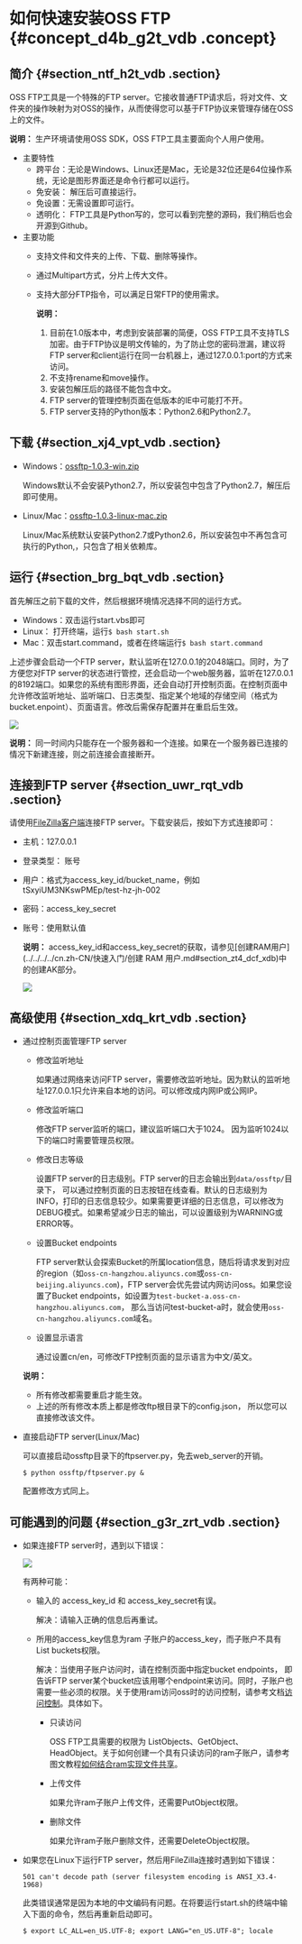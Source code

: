 # 如何快速安装OSS FTP {#concept_d4b_g2t_vdb .concept}

## 简介 {#section_ntf_h2t_vdb .section}

OSS FTP工具是一个特殊的FTP server。它接收普通FTP请求后，将对文件、文件夹的操作映射为对OSS的操作，从而使得您可以基于FTP协议来管理存储在OSS上的文件。

**说明：** 生产环境请使用OSS SDK，OSS FTP工具主要面向个人用户使用。

-   主要特性
    -   跨平台：无论是Windows、Linux还是Mac，无论是32位还是64位操作系统，无论是图形界面还是命令行都可以运行。
    -   免安装： 解压后可直接运行。
    -   免设置：无需设置即可运行。
    -   透明化： FTP工具是Python写的，您可以看到完整的源码，我们稍后也会开源到Github。
-   主要功能
    -   支持文件和文件夹的上传、下载、删除等操作。
    -   通过Multipart方式，分片上传大文件。
    -   支持大部分FTP指令，可以满足日常FTP的使用需求。

        **说明：** 

        1.  目前在1.0版本中，考虑到安装部署的简便，OSS FTP工具不支持TLS加密。由于FTP协议是明文传输的，为了防止您的密码泄漏，建议将FTP server和client运行在同一台机器上，通过127.0.0.1:port的方式来访问。
        2.  不支持rename和move操作。
        3.  安装包解压后的路径不能包含中文。
        4.  FTP server的管理控制页面在低版本的IE中可能打不开。
        5.  FTP server支持的Python版本：Python2.6和Python2.7。

## 下载 {#section_xj4_vpt_vdb .section}

-   Windows：[ossftp-1.0.3-win.zip](http://docs-aliyun.cn-hangzhou.oss.aliyun-inc.com/assets/attach/32190/cn_zh/1523339970008/ossftp-1.0.3-win.zip?spm=a2c4g.11186623.2.4.bqHidZ&file=ossftp-1.0.3-win.zip)

    Windows默认不会安装Python2.7，所以安装包中包含了Python2.7，解压后即可使用。

-   Linux/Mac：[ossftp-1.0.3-linux-mac.zip](http://docs-aliyun.cn-hangzhou.oss.aliyun-inc.com/assets/attach/32190/cn_zh/1523340041580/ossftp-1.0.3-linux-mac.zip?spm=a2c4g.11186623.2.5.bqHidZ&file=ossftp-1.0.3-linux-mac.zip)

    Linux/Mac系统默认安装Python2.7或Python2.6，所以安装包中不再包含可执行的Python,，只包含了相关依赖库。


## 运行 {#section_brg_bqt_vdb .section}

首先解压之前下载的文件，然后根据环境情况选择不同的运行方式。

-   Windows：双击运行start.vbs即可
-   Linux： 打开终端，运行`$ bash start.sh`
-   Mac：双击start.command，或者在终端运行`$ bash start.command`

上述步骤会启动一个FTP server，默认监听在127.0.0.1的2048端口。同时，为了方便您对FTP server的状态进行管控，还会启动一个web服务器，监听在127.0.0.1的8192端口。如果您的系统有图形界面，还会自动打开控制页面。在控制页面中允许修改监听地址、监听端口、日志类型、指定某个地域的存储空间（格式为bucket.enpoint）、页面语言。修改后需保存配置并在重启后生效。

![](http://static-aliyun-doc.oss-cn-hangzhou.aliyuncs.com/assets/img/4864/153804301710880_zh-CN.png)

**说明：** 同一时间内只能存在一个服务器和一个连接。如果在一个服务器已连接的情况下新建连接，则之前连接会直接断开。

## 连接到FTP server {#section_uwr_rqt_vdb .section}

请使用[FileZilla客户端](https://filezilla-project.org/?spm=a2c4g.11186623.2.6.bqHidZ)连接FTP server。下载安装后，按如下方式连接即可：

-   主机：127.0.0.1
-   登录类型： 账号
-   用户：格式为access\_key\_id/bucket\_name，例如tSxyiUM3NKswPMEp/test-hz-jh-002
-   密码：access\_key\_secret
-   账号：使用默认值

    **说明：** access\_key\_id和access\_key\_secret的获取，请参见[创建RAM用户](../../../../cn.zh-CN/快速入门/创建 RAM 用户.md#section_zt4_dcf_xdb)中的创建AK部分。

    ![](http://static-aliyun-doc.oss-cn-hangzhou.aliyuncs.com/assets/img/4864/153804301710881_zh-CN.png)


## 高级使用 {#section_xdq_krt_vdb .section}

-   通过控制页面管理FTP server

    -   修改监听地址

        如果通过网络来访问FTP server，需要修改监听地址。因为默认的监听地址127.0.0.1只允许来自本地的访问。可以修改成内网IP或公网IP。

    -   修改监听端口

        修改FTP server监听的端口，建议监听端口大于1024。 因为监听1024以下的端口时需要管理员权限。

    -   修改日志等级

        设置FTP server的日志级别。FTP server的日志会输出到`data/ossftp/`目录下， 可以通过控制页面的日志按钮在线查看。默认的日志级别为INFO，打印的日志信息较少。如果需要更详细的日志信息，可以修改为DEBUG模式。如果希望减少日志的输出，可以设置级别为WARNING或ERROR等。

    -   设置Bucket endpoints

        FTP server默认会探索Bucket的所属location信息，随后将请求发到对应的region（如`oss-cn-hangzhou.aliyuncs.com`或`oss-cn-beijing.aliyuncs.com`\)，FTP server会优先尝试内网访问oss。如果您设置了Bucket endpoints，如设置为`test-bucket-a.oss-cn-hangzhou.aliyuncs.com`， 那么当访问test-bucket-a时，就会使用`oss-cn-hangzhou.aliyuncs.com`域名。

    -   设置显示语言

        通过设置cn/en，可修改FTP控制页面的显示语言为中文/英文。

    **说明：** 

    -   所有修改都需要重启才能生效。
    -   上述的所有修改本质上都是修改ftp根目录下的config.json， 所以您可以直接修改该文件。
-   直接启动FTP server\(Linux/Mac\)

    可以直接启动ossftp目录下的ftpserver.py，免去web\_server的开销。

    ```
    $ python ossftp/ftpserver.py &
    ```

    配置修改方式同上。


## 可能遇到的问题 {#section_g3r_zrt_vdb .section}

-   如果连接FTP server时，遇到以下错误：

    ![](http://static-aliyun-doc.oss-cn-hangzhou.aliyuncs.com/assets/img/4864/15380430172521_zh-CN.png)

    有两种可能：

    -   输入的 access\_key\_id 和 access\_key\_secret有误。

        解决：请输入正确的信息后再重试。

    -   所用的access\_key信息为ram 子账户的access\_key，而子账户不具有List buckets权限。

        解决：当使用子账户访问时，请在控制页面中指定bucket endpoints， 即告诉FTP server某个bucket应该用哪个endpoint来访问。同时，子账户也需要一些必须的权限。关于使用ram访问oss时的访问控制，请参考文档[访问控制](../../../../cn.zh-CN/开发指南/访问与控制/访问控制.md#)。具体如下。

        -   只读访问

            OSS FTP工具需要的权限为 ListObjects、GetObject、HeadObject。关于如何创建一个具有只读访问的ram子账户，请参考图文教程[如何结合ram实现文件共享](cn.zh-CN/常用工具/ossftp/如何结合RAM实现文件共享.md#)。

        -   上传文件

            如果允许ram子账户上传文件，还需要PutObject权限。

        -   删除文件

            如果允许ram子账户删除文件，还需要DeleteObject权限。

-   如果您在Linux下运行FTP server，然后用FileZilla连接时遇到如下错误：

    ```
    501 can't decode path (server filesystem encoding is ANSI_X3.4-1968)
    ```

    此类错误通常是因为本地的中文编码有问题。在将要运行start.sh的终端中输入下面的命令，然后再重新启动即可。

    ```
    $ export LC_ALL=en_US.UTF-8; export LANG="en_US.UTF-8"; locale
    ```


